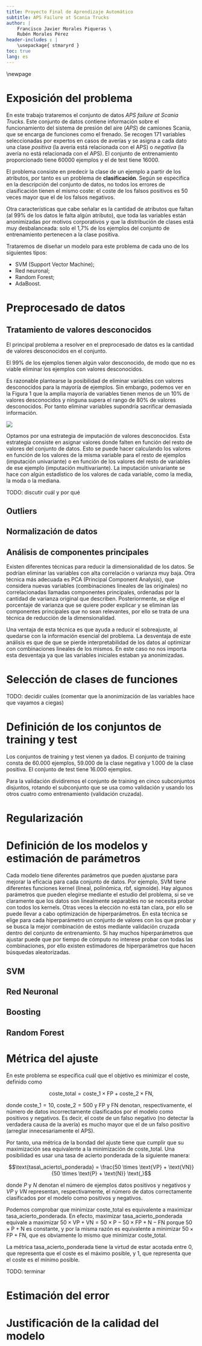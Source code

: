 ```yaml
---
title: Proyecto Final de Aprendizaje Automático
subtitle: APS Failure at Scania Trucks
author: |
    Francisco Javier Morales Piqueras \
    Rubén Morales Pérez
header-includes : |
    \usepackage{ stmaryrd }
toc: true
lang: es
---
```


\newpage

# Exposición del problema

En este trabajo trataremos el conjunto de datos *APS failure at Scania Trucks*. Este conjunto de datos contiene información sobre el funcionamiento del sistema de presión del aire (*APS*) de camiones Scania, que se encarga de funciones como el frenado. Se recogen 171 variables seleccionadas por expertos en casos de averías y se asigna a cada dato una clase *positiva* (la avería está relacionada con el APS) o *negativa* (la avería no está relacionada con el APS). El conjunto de entrenamiento proporcionado tiene 60000 ejemplos y el de test tiene 16000.

El problema consiste en predecir la clase de un ejemplo a partir de los atributos, por tanto es un problema de **clasificación**. Según se especifica en la descripción del conjunto de datos, no todos los errores de clasificación tienen el mismo coste: el coste de los falsos positivos es 50 veces mayor que el de los falsos negativos.

Otra características que cabe señalar es la cantidad de atributos que faltan (al 99% de los datos le falta algún atributo), que toda las variables están anonimizadas por motivos corporativos y que la distribución de clases está muy desbalanceada: solo el 1,7% de los ejemplos del conjunto de entrenamiento pertenecen a la clase positiva.

Trataremos de diseñar un modelo para este problema de cada uno de los siguientes tipos:

* SVM (Support Vector Machine);
* Red neuronal;
* Random Forest;
* AdaBoost.

# Preprocesado de datos

## Tratamiento de valores desconocidos

El principal problema a resolver en el preprocesado de datos es la cantidad de valores desconocidos en el conjunto.

El 99% de los ejemplos tienen algún valor desconocido, de modo que no es viable eliminar los ejemplos con valores desconocidos.

Es razonable plantearse la posibilidad de eliminar variables con valores desconocidos para la mayoría de ejemplos. Sin embargo, podemos ver en la Figura 1 que la amplia mayoría de variables tienen menos de un 10% de valores desconocidos y ninguna supera el rango de 80% de valores desconocidos. Por tanto eliminar variables supondría sacrificar demasiada información.

![](./imgs/histograma_nan.png)

Optamos por una estrategia de imputación de valores desconocidos. Esta estrategia consiste en asignar valores donde falten en función del resto de valores del conjunto de datos. Esto se puede hacer calculando los valores en función de los valores de la misma variable para el resto de ejemplos (imputación univariante) o en función de los valores del resto de variables de ese ejemplo (imputación multivariante). La imputación univariante se hace con algún estadístico de los valores de cada variable, como la media, la moda o la mediana.

TODO: discutir cuál y por qué

## Outliers


## Normalización de datos


## Análisis de componentes principales

Existen diferentes técnicas para reducir la dimensionalidad de los datos. Se podrían eliminar las variables con alta correlación o varianza muy baja. Otra técnica más adecuada es PCA (Principal Component Analysis), que considera nuevas variables (combinaciones lineales de las originales) no correlacionadas llamadas componentes principales, ordenadas por la cantidad de varianza original que describen. Posteriormente, se elige el porcentaje de varianza que se quiere poder explicar y se eliminan las componentes principales que no sean relevantes, por ello se trata de una técnica de reducción de la dimensionalidad.

Una ventaja de esta técnica es que ayuda a reducir el sobreajuste, al quedarse con la información esencial del problema. La desventaja de este análisis es que de que se pierde interpretabilidad de los datos al optimizar con combinaciones lineales de los mismos. En este caso no nos importa esta desventaja ya que las variables iniciales estaban ya anonimizadas.


# Selección de clases de funciones

TODO: decidir cuáles (comentar que la anonimización de las variables hace que vayamos a ciegas)

# Definición de los conjuntos de training y test

Los conjuntos de training y test vienen ya dados. El conjunto de training consta de 60.000 ejemplos, 59.000 de la clase negativa y 1.000 de la clase positiva. El conjunto de test tiene 16.000 ejemplos.

Para la validación dividiremos el conjunto de training en cinco subconjuntos disjuntos, rotando el subconjunto que se usa como validación y usando los otros cuatro como entrenamiento (validación cruzada).

# Regularización

# Definición de los modelos y estimación de parámetros


Cada modelo tiene diferentes parámetros que pueden ajustarse para mejorar la eficacia para cada conjunto de datos. Por ejemplo, SVM tiene diferentes funciones kernel (lineal, polinómica, rbf, sigmoide). Hay algunos parámetros que pueden elegirse mediante el estudio del problema, si se ve claramente que los datos son linealmente separables no se necesita probar con todos los kernels. Otras veces la elección no está tan clara, por ello se puede llevar a cabo optimización de hiperparámetros. En esta técnica se elige para cada hiperparámetro un conjunto de valores con los que probar y se busca la mejor combinación de estos mediante validación cruzada dentro del conjunto de entrenamiento. Si hay muchos hiperparámetros que ajustar puede que por tiempo de cómputo no interese probar con todas las combinaciones, por ello existen estimadores de hiperparámetros que hacen búsquedas aleatorizadas.


## SVM

## Red Neuronal

## Boosting

## Random Forest

# Métrica del ajuste

En este problema se especifica cuál que el objetivo es minimizar el coste, definido como

$$\text{coste\_total} = \text{coste\_1} \times \text{FP} + \text{coste\_2} \times \text{FN} \text{,}$$

donde $\text{coste\_1} = 10$, $\text{coste\_2} = 500$ y $\text{FP}$ y $\text{FN}$ denotan, respectivamente, el número de datos incorrectamente clasificados por el modelo como positivos y negativos. Es decir, el coste de un falso negativo (no detectar la verdadera causa de la avería) es mucho mayor que el de un falso positivo (arreglar innecesariamente el APS).

Por tanto, una métrica de la bondad del ajuste tiene que cumplir que su maximización sea equivalente a la minimización de $\text{coste\_total}$. Una posibilidad es usar una tasa de acierto ponderada de la siguiente manera:

$$\text{tasa\_acierto\_ponderada} = \frac{50 \times \text{VP} + \text{VN}}{50 \times \text{P} + \text{N}} \text{,}$$

donde $P$ y $N$ denotan el número de ejemplos datos positivos y negativos y $VP$ y $VN$ representan, respectivamente, el número de datos correctamente clasificados por el modelo como positivos y negativos.

Podemos comprobar que minimizar $\text{coste\_total}$ es equivalente a maximizar $\text{tasa\_acierto\_ponderada}$. En efecto, maximizar $\text{tasa\_acierto\_ponderada}$ equivale a maximizar $50 \times \text{VP} + \text{VN} = 50 \times \text{P} - 50 \times \text{FP} + \text{N} - \text{FN}$ porque $50 \times \text{P} + \text{N}$ es constante, y por la misma razón es equivalente a minimizar $50 \times \text{FP} + \text{FN}$, que es obviamente lo mismo que minimizar $\text{coste\_total}$.

La métrica $\text{tasa\_acierto\_ponderada}$ tiene la virtud de estar acotada entre 0, que representa que el coste es el máximo posible, y 1, que representa que el coste es el mínimo posible.

TODO: terminar




# Estimación del error

# Justificación de la calidad del modelo
